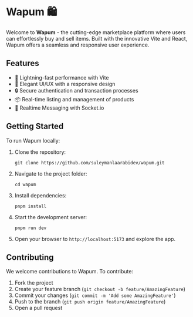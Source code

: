 # Wapum 🛍️

Welcome to **Wapum** - the cutting-edge marketplace platform where users can effortlessly buy and sell items. Built with the innovative Vite and React, Wapum offers a seamless and responsive user experience.

## Features

- 🚀 Lightning-fast performance with Vite
- 🎨 Elegant UI/UX with a responsive design
- 🔒 Secure authentication and transaction processes
- 📦 Real-time listing and management of products
- 📱 Realtime Messaging with Socket.io

## Getting Started

To run Wapum locally:

1. Clone the repository:
   ```
   git clone https://github.com/suleymanlaarabidev/wapum.git
   ```
2. Navigate to the project folder:
   ```
   cd wapum
   ```
3. Install dependencies:
   ```
   pnpm install
   ```
4. Start the development server:
   ```
   pnpm run dev
   ```
5. Open your browser to `http://localhost:5173` and explore the app.

## Contributing

We welcome contributions to Wapum. To contribute:

1. Fork the project
2. Create your feature branch (`git checkout -b feature/AmazingFeature`)
3. Commit your changes (`git commit -m 'Add some AmazingFeature'`)
4. Push to the branch (`git push origin feature/AmazingFeature`)
5. Open a pull request

